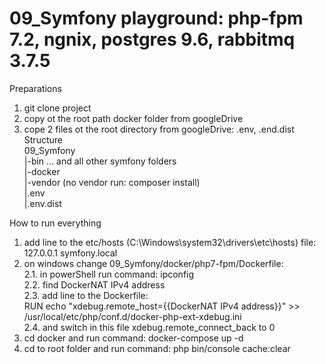 # 09_Symfony playground: php-fpm 7.2, ngnix, postgres 9.6, rabbitmq 3.7.5

Preparations <br />
  1. git clone project
  2. copy ot the root path docker folder from googleDrive
  3. cope 2 files ot the root directory from googleDrive: .env, .end.dist
    <br />Structure
    <br />09_Symfony
    <br />  |-bin ... and all other symfony folders
    <br />  |-docker
    <br />  |-vendor (no vendor run: composer install)
    <br />  |.env
    <br />  |.env.dist
      
How to run everything <br />
  1. add line to the etc/hosts (C:\Windows\system32\drivers\etc\hosts) file: 
  <br />  127.0.0.1	symfony.local
  2. on windows change 09_Symfony/docker/php7-fpm/Dockerfile:
  <br />  2.1. in powerShell run command: ipconfig
  <br />  2.2. find DockerNAT IPv4 address
  <br />  2.3. add line to the Dockerfile:
  <br />  RUN echo "xdebug.remote_host={{DockerNAT IPv4 address}}" >> /usr/local/etc/php/conf.d/docker-php-ext-xdebug.ini
  <br />  2.4. and switch in this file xdebug.remote_connect_back to 0
  3. cd docker and run command: docker-compose up -d
  4. cd to root folder and run command: php bin/console cache:clear
